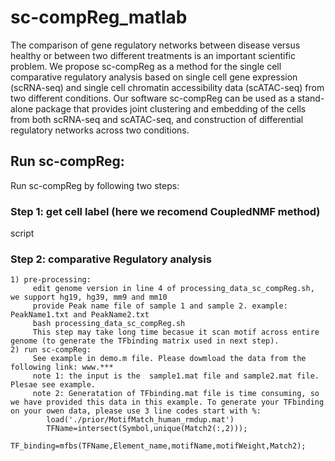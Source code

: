 # sc-compReg_matlab
 The comparison of gene regulatory networks between disease versus healthy or between two different treatments is an important scientific problem. We propose sc-compReg as a method for the single cell comparative regulatory analysis based on single cell gene expression (scRNA-seq) and single cell chromatin accessibility data (scATAC-seq) from two different conditions. Our software sc-compReg can be used as a stand-alone package that provides joint clustering and embedding of the cells from both scRNA-seq and scATAC-seq, and construction of differential regulatory networks across two conditions.
## Run sc-compReg:

Run sc-compReg by following two steps:

### Step 1: get cell label (here we recomend CoupledNMF method)

script

### Step 2: comparative Regulatory analysis
    1) pre-processing: 
         edit genome version in line 4 of processing_data_sc_compReg.sh, we support hg19, hg39, mm9 and mm10
         provide Peak name file of sample 1 and sample 2. example: PeakName1.txt and PeakName2.txt
         bash processing_data_sc_compReg.sh
         This step may take long time becasue it scan motif across entire genome (to generate the TFbinding matrix used in next step).
    2) run sc-compReg:
         See example in demo.m file. Please dowmload the data from the following link: www.***
         note 1: the input is the  sample1.mat file and sample2.mat file. Plesae see example.
         note 2: Generatation of TFbinding.mat file is time consuming, so we have provided this data in this example. To generate your TFbinding on your owen data, please use 3 line codes start with %:
            load('./prior/MotifMatch_human_rmdup.mat')
            TFName=intersect(Symbol,unique(Match2(:,2)));
            TF_binding=mfbs(TFName,Element_name,motifName,motifWeight,Match2);

